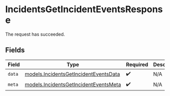 # IncidentsGetIncidentEventsResponse

The request has succeeded.


## Fields

| Field                                                                                | Type                                                                                 | Required                                                                             | Description                                                                          |
| ------------------------------------------------------------------------------------ | ------------------------------------------------------------------------------------ | ------------------------------------------------------------------------------------ | ------------------------------------------------------------------------------------ |
| `data`                                                                               | [models.IncidentsGetIncidentEventsData](../models/incidentsgetincidenteventsdata.md) | :heavy_check_mark:                                                                   | N/A                                                                                  |
| `meta`                                                                               | [models.IncidentsGetIncidentEventsMeta](../models/incidentsgetincidenteventsmeta.md) | :heavy_check_mark:                                                                   | N/A                                                                                  |